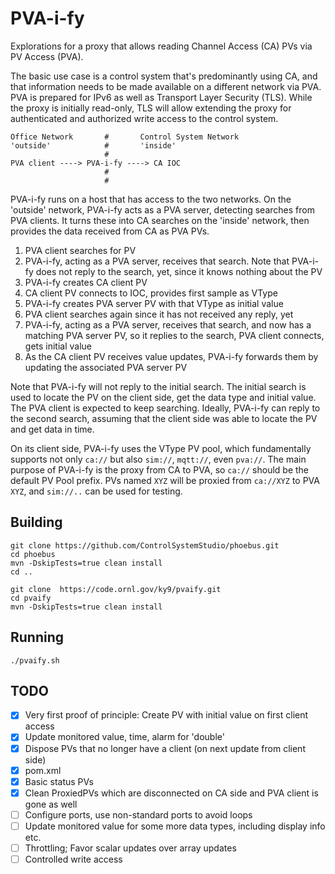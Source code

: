 PVA-i-fy
========

Explorations for a proxy that allows reading Channel Access (CA) PVs via PV Access (PVA).

The basic use case is a control system that's predominantly using CA,
and that information needs to be made available on a different network
via PVA. PVA is prepared for IPv6 as well as Transport Layer Security (TLS).
While the proxy is initially read-only, TLS will allow extending
the proxy for authenticated and authorized write access to the control system.

```
Office Network       #       Control System Network
'outside'            #       'inside'
                     #
PVA client ----> PVA-i-fy ----> CA IOC
                     #
                     #
```

PVA-i-fy runs on a host that has access to the two networks.
On the 'outside' network, PVA-i-fy acts as a PVA server,
detecting searches from PVA clients.
It turns these into CA searches on the 'inside' network,
then provides the data received from CA as PVA PVs.


 1. PVA client searches for PV
 2. PVA-i-fy, acting as a PVA server, receives that search.
    Note that PVA-i-fy does not reply to the search, yet,
    since it knows nothing about the PV
 3. PVA-i-fy creates CA client PV
 4. CA client PV connects to IOC, provides first sample as VType
 5. PVA-i-fy creates PVA server PV with that VType as initial value
 6. PVA client searches again since it has not received any reply, yet
 7. PVA-i-fy, acting as a PVA server, receives that search,
    and now has a matching PVA server PV, so it replies to the search,
    PVA client connects, gets initial value
 8. As the CA client PV receives value updates,
    PVA-i-fy forwards them by updating the associated PVA server PV

Note that PVA-i-fy will not reply to the initial search.
The initial search is used to locate the PV on the client side,
get the data type and initial value.
The PVA client is expected to keep searching.
Ideally, PVA-i-fy can reply to the second search,
assuming that the client side was able to locate
the PV and get data in time.

On its client side, PVA-i-fy uses the VType PV pool,
which fundamentally supports not only `ca://` but also
`sim://`, `mqtt://`, even `pva://`.
The main purpose of PVA-i-fy is the proxy from CA to
PVA, so `ca://` should be the default PV Pool prefix.
PVs named `XYZ` will be proxied from `ca://XYZ` to PVA `XYZ`,
and `sim://..` can be used for testing.


Building
--------

```
git clone https://github.com/ControlSystemStudio/phoebus.git
cd phoebus
mvn -DskipTests=true clean install
cd ..

git clone  https://code.ornl.gov/ky9/pvaify.git
cd pvaify
mvn -DskipTests=true clean install
```

Running
-------

```
./pvaify.sh
```

TODO
----

- [x] Very first proof of principle:
      Create PV with initial value on first client access
- [x] Update monitored value, time, alarm for 'double'
- [x] Dispose PVs that no longer have a client (on next update from client side)
- [x] pom.xml
- [X] Basic status PVs
- [X] Clean ProxiedPVs which are disconnected on CA side and PVA client is gone as well
- [ ] Configure ports, use non-standard ports to avoid loops
- [ ] Update monitored value for some more data types, including display info etc.
- [ ] Throttling; Favor scalar updates over array updates
- [ ] Controlled write access
